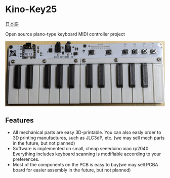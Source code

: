 # Kino-Key25


[日本語](README.ja.md)

Open source piano-type keyboard MIDI controller project

![alt text](kino-key25.png)

## Features

- All mechanical parts are easy 3D-printable. You can also easly order to 3D printing manufactures, such as JLC3dP, etc. (we may sell mech parts in the future, but not planned)
- Software is implemented on small, cheap seeeduino xiao rp2040. Everything includes keyboard scanning is modifiable according to your preferences.
- Most of the components on the PCB is easy to buy(we may sell PCBA board for easier assembly in the future, but not planned)
